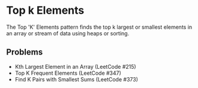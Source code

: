 # Top k Elements

The Top 'K' Elements pattern finds the top k largest or smallest elements in an array or stream of data using heaps or sorting.

## Problems

- Kth Largest Element in an Array (LeetCode #215)
- Top K Frequent Elements (LeetCode #347)
- Find K Pairs with Smallest Sums (LeetCode #373)
